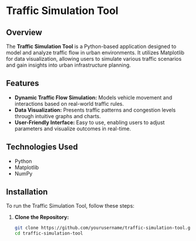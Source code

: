# Traffic Simulation Tool

## Overview
The **Traffic Simulation Tool** is a Python-based application designed to model and analyze traffic flow in urban environments. It utilizes Matplotlib for data visualization, allowing users to simulate various traffic scenarios and gain insights into urban infrastructure planning.

## Features
- **Dynamic Traffic Flow Simulation:** Models vehicle movement and interactions based on real-world traffic rules.
- **Data Visualization:** Presents traffic patterns and congestion levels through intuitive graphs and charts.
- **User-Friendly Interface:** Easy to use, enabling users to adjust parameters and visualize outcomes in real-time.

## Technologies Used
- Python
- Matplotlib
- NumPy

## Installation
To run the Traffic Simulation Tool, follow these steps:

1. **Clone the Repository:**
   ```bash
   git clone https://github.com/yourusername/traffic-simulation-tool.git
   cd traffic-simulation-tool
